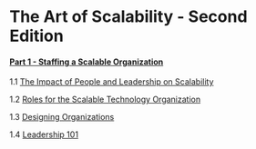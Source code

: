# The Art of Scalability - Second Edition

#### [Part 1 - Staffing a Scalable Organization](part-1.md)
  1.1 [The Impact of People and Leadership on Scalability](part-1.md#part1-1)
  
  1.2 [Roles for the Scalable Technology Organization](part-1.md#part1-2)
  
  1.3 [Designing Organizations](part-1.md#part1-3)
  
  1.4 [Leadership 101](part-1.md#part1-3)
  
  
